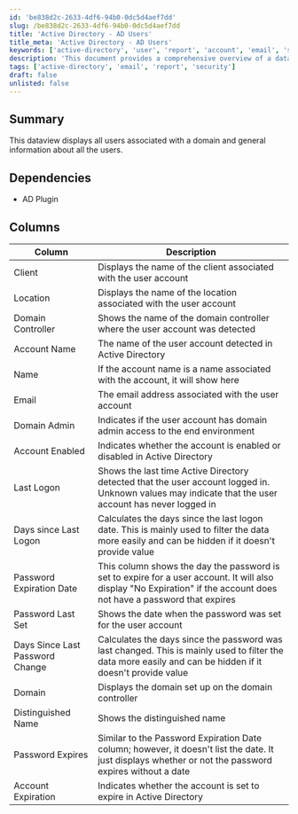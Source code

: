 ```yaml
---
id: 'be838d2c-2633-4df6-94b0-0dc5d4aef7dd'
slug: /be838d2c-2633-4df6-94b0-0dc5d4aef7dd
title: 'Active Directory - AD Users'
title_meta: 'Active Directory - AD Users'
keywords: ['active-directory', 'user', 'report', 'account', 'email', 'security']
description: 'This document provides a comprehensive overview of a dataview that displays all users associated with a domain, including their general information, account status, and security details. It outlines the columns available in the report, such as client, location, account name, email, and password expiration details, along with their significance.'
tags: ['active-directory', 'email', 'report', 'security']
draft: false
unlisted: false
---
```


## Summary

This dataview displays all users associated with a domain and general information about all the users.

## Dependencies

- AD Plugin

## Columns

| Column                            | Description                                                                                                                                           |
|-----------------------------------|-------------------------------------------------------------------------------------------------------------------------------------------------------|
| Client                            | Displays the name of the client associated with the user account                                                                                     |
| Location                          | Displays the name of the location associated with the user account                                                                                    |
| Domain Controller                 | Shows the name of the domain controller where the user account was detected                                                                          |
| Account Name                      | The name of the user account detected in Active Directory                                                                                            |
| Name                              | If the account name is a name associated with the account, it will show here                                                                         |
| Email                             | The email address associated with the user account                                                                                                   |
| Domain Admin                      | Indicates if the user account has domain admin access to the end environment                                                                         |
| Account Enabled                   | Indicates whether the account is enabled or disabled in Active Directory                                                                             |
| Last Logon                        | Shows the last time Active Directory detected that the user account logged in. Unknown values may indicate that the user account has never logged in |
| Days since Last Logon             | Calculates the days since the last logon date. This is mainly used to filter the data more easily and can be hidden if it doesn't provide value      |
| Password Expiration Date          | This column shows the day the password is set to expire for a user account. It will also display "No Expiration" if the account does not have a password that expires |
| Password Last Set                 | Shows the date when the password was set for the user account                                                                                       |
| Days Since Last Password Change    | Calculates the days since the password was last changed. This is mainly used to filter the data more easily and can be hidden if it doesn't provide value |
| Domain                            | Displays the domain set up on the domain controller                                                                                                   |
| Distinguished Name                | Shows the distinguished name                                                                                                                          |
| Password Expires                  | Similar to the Password Expiration Date column; however, it doesn't list the date. It just displays whether or not the password expires without a date |
| Account Expiration                | Indicates whether the account is set to expire in Active Directory                                                                                   |